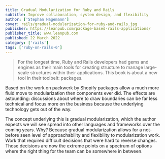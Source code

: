 ```yaml
---
title: Gradual Modularization for Ruby and Rails
subtitle: Improve collaboration, system design, and flexibility
author: ['Stephan Hagemann']
cover: rails/gradual-modularization-for-ruby-and-rails.jpg
publisher: https://leanpub.com/package-based-rails-applications/
publisher_title: www.leanpub.com
published: 22 March 2022
category: ['rails']
tags: ['ruby-on-rails-6']
---
```


> For the longest time, Ruby and Rails developers had gems and engines as their main tools for creating structure to manage large-scale structures within their applications. This book is about a new tool in their toolbelt: packages.

Based on the work on packwerk by Shopify packages allow a much more fluid move to modularization then components ever did. The effects are astounding: discussions about where to draw boundaries can be far less technical and focus more on the business because the underlying technology gets out of the way.

The concept underlying this is gradual modularization, which the author expects we will see spread into other languages and frameworks over the coming years. Why? Because gradual modularization allows for a not-before seen level of approachability and flexibility to modularization work. Work that required difficult decisions that were hard to reverse changes. Those decisions are now the extreme points on a spectrum of options where the right thing for the team can be somewhere in between.